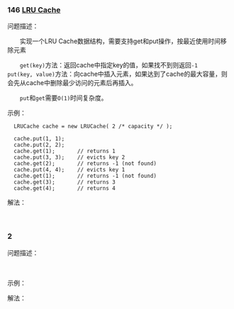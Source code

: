 ### 146 [LRU Cache](../java/com/ckm/struct/Solution146.java)
问题描述：

　　实现一个LRU Cache数据结构，需要支持get和put操作，按最近使用时间移除元素

　　`get(key)`方法：返回cache中指定key的值，如果找不到则返回`-1`
　　`put(key, value)`方法：向cache中插入元素，如果达到了cache的最大容量，则会先从cache中删除最少访问的元素后再插入。

　　`put`和`get`需要`O(1)`时间复杂度。

示例：

```
  LRUCache cache = new LRUCache( 2 /* capacity */ );
  
  cache.put(1, 1);
  cache.put(2, 2);
  cache.get(1);       // returns 1
  cache.put(3, 3);    // evicts key 2
  cache.get(2);       // returns -1 (not found)
  cache.put(4, 4);    // evicts key 1
  cache.get(1);       // returns -1 (not found)
  cache.get(3);       // returns 3
  cache.get(4);       // returns 4
```

解法：

　　

### 2 [](../java/com/ckm/Solution.java)
问题描述：

　　

示例：


解法：

　　